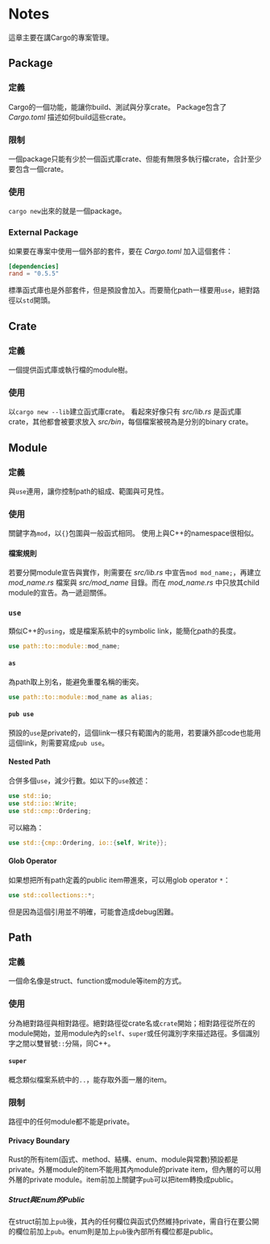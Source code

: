 # Notes

這章主要在講Cargo的專案管理。

## Package

### 定義
Cargo的一個功能，能讓你build、測試與分享crate。
Package包含了 *Cargo.toml* 描述如何build這些crate。

### 限制
一個package只能有少於一個函式庫crate、但能有無限多執行檔crate，合計至少要包含一個crate。

### 使用
`cargo new`出來的就是一個package。

### External Package
如果要在專案中使用一個外部的套件，要在 *Cargo.toml* 加入這個套件：

``` toml
[dependencies]
rand = "0.5.5"
```

標準函式庫也是外部套件，但是預設會加入。而要簡化path一樣要用`use`，絕對路徑以`std`開頭。

## Crate

### 定義
一個提供函式庫或執行檔的module樹。

### 使用
以`cargo new --lib`建立函式庫crate。
看起來好像只有 *src/lib.rs* 是函式庫crate，其他都會被要求放入 *src/bin*，每個檔案被視為是分別的binary crate。

## Module

### 定義
與`use`連用，讓你控制path的組成、範圍與可見性。

### 使用
關鍵字為`mod`，以`{}`包圍與一般函式相同。
使用上與C++的namespace很相似。

#### 檔案規則
若要分開module宣告與實作，則需要在 *src/lib.rs* 中宣告`mod mod_name;`，再建立 *mod_name.rs* 檔案與 *src/mod_name* 目錄。而在 *mod_name.rs* 中只放其child module的宣告。為一遞迴關係。

### `use`
類似C++的`using`，或是檔案系統中的symbolic link，能簡化path的長度。

``` rust
use path::to::module::mod_name;
```

#### `as`
為path取上別名，能避免重覆名稱的衝突。

``` rust
use path::to::module::mod_name as alias;
```
#### `pub use`
預設的`use`是private的，這個link一樣只有範圍內的能用，若要讓外部code也能用這個link，則需要寫成`pub use`。

#### Nested Path
合併多個`use`，減少行數。如以下的`use`敘述：

``` rust
use std::io;
use std::io::Write;
use std::cmp::Ordering;
```

可以縮為：

``` rust
use std::{cmp::Ordering, io::{self, Write}};
```

#### Glob Operator
如果想把所有path定義的public item帶進來，可以用glob operator `*`：

``` rust
use std::collections::*;
```

但是因為這個引用並不明確，可能會造成debug困難。

## Path

### 定義
一個命名像是struct、function或module等item的方式。

### 使用
分為絕對路徑與相對路徑。絕對路徑從crate名或`crate`開始；相對路徑從所在的module開始，並用module內的`self`、`super`或任何識別字來描述路徑。多個識別字之間以雙冒號`::`分隔，同C++。

#### `super`
概念類似檔案系統中的`..`，能存取外面一層的item。

### 限制
路徑中的任何module都不能是private。

#### Privacy Boundary
Rust的所有item(函式、method、結構、enum、module與常數)預設都是private。外層module的item不能用其內module的private item，但內層的可以用外層的private module。item前加上關鍵字`pub`可以把item轉換成public。

##### Struct與Enum的Public
在struct前加上`pub`後，其內的任何欄位與函式仍然維持private，需自行在要公開的欄位前加上`pub`。enum則是加上`pub`後內部所有欄位都是public。

